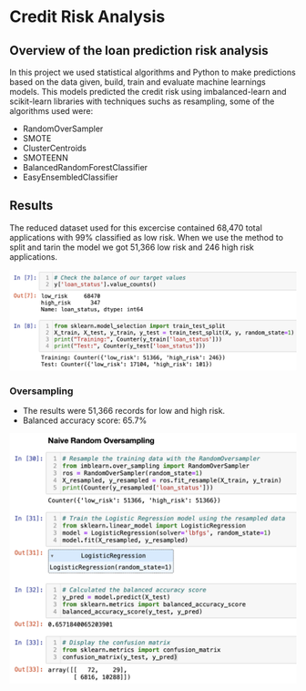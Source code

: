 # Credit Risk Analysis

## Overview of the loan prediction risk analysis 

In this project we used statistical algorithms and Python to make predictions based on the data given, build, train  and evaluate machine learnings models. This models predicted the credit risk using imbalanced-learn and scikit-learn libraries with techniques suchs as resampling, some of the algorithms used were:

* RandomOverSampler
* SMOTE
* ClusterCentroids
* SMOTEENN
* BalancedRandomForestClassifier
* EasyEnsembledClassifier

## Results 

The reduced dataset used for this excercise contained 68,470 total applications with 99% classified as low risk. When we use the method to split and tarin the model we got 51,366 low risk and 246 high risk applications.

<img src="Resources/riskandsplit.png" width="600">

### Oversampling 

* The results were 51,366 records for low and high risk.
* Balanced accuracy score: 65.7% 

<img src="Resources/Naive.png" width="600">